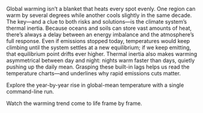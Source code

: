 Global warming isn’t a blanket that heats every spot evenly. One region can warm by several degrees while another cools slightly in the same decade. 
The key—and a clue to both risks and solutions—is the climate system’s thermal inertia. Because oceans and soils can store vast amounts of heat, there’s always a delay between an energy imbalance and the atmosphere’s full response. 
Even if emissions stopped today, temperatures would keep climbing until the system settles at a new equilibrium; if we keep emitting, that equilibrium point drifts ever higher.
Thermal inertia also makes warming asymmetrical between day and night: nights warm faster than days, quietly pushing up the daily mean. Grasping these built-in lags helps us read the temperature charts—and underlines why rapid emissions cuts matter.

Explore the year-by-year rise in global-mean temperature with a single command-line run.

Watch the warming trend come to life frame by frame.

